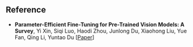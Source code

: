 

## Reference 
* **Parameter-Efficient Fine-Tuning for Pre-Trained Vision Models: A Survey**, Yi Xin, Siqi Luo, Haodi Zhou, Junlong Du, Xiaohong Liu, Yue Fan, Qing Li, Yuntao Du
  [[Paper](https://arxiv.org/abs/2402.02242)]

